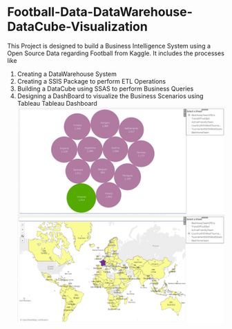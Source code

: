 # Football-Data-DataWarehouse-DataCube-Visualization

This Project is designed to build a Business Intelligence System using a Open Source Data regarding Football from Kaggle. 
It includes the processes like 
1. Creating a DataWarehouse System 
2. Creating a SSIS Package to perform ETL Operations
3. Building a DataCube using SSAS to perform Business Queries
4. Designing a DashBoard to visualize the Business Scenarios using Tableau
Tableau Dashboard 
![](https://github.com/meghanachillal/Football-Data-DataWarehouse-DataCube-Visualization/blob/master/images/BestAwayTeam.PNG)
![](https://github.com/meghanachillal/Football-Data-DataWarehouse-DataCube-Visualization/blob/master/images/CountryWithMostTournaments.PNG)
